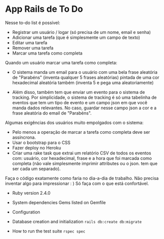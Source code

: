 # App Rails de To Do

Nesse to-do list é possível:
* Registrar um usuário / logar (só precisa de um nome, email e senha)
* Adicionar uma tarefa (que é simplesmente um campo de texto)
* Editar uma tarefa
* Remover uma tarefa
* Marcar uma tarefa como completa

Quando um usuário marcar uma tarefa como completa:
* O sistema manda um email para o usuário com uma bela frase aleatória de "Parabéns" (inventa qualquer 5 frases aleatórias) pintada de uma cor hexadecimal aleatória também (inventa 5 e pega uma aleatoriamente)

* Além disso, também tem que enviar um evento para o sistema de tracking. Por simplicidade, o sistema de tracking é só uma tabelinha de eventos que tem um tipo de evento e um campo json em que você manda dados relevantes. No caso, guardar nesse campo json a cor e a frase aleatória do email de "Parabéns".

Algumas exigências dos usuários muito empolgados com o sistema:
* Pelo menos a operação de marcar a tarefa como completa deve ser assíncrona.
* Usar o bootstrap para o CSS
* Fazer deploy no Heroku
* Criar uma rake task que extrai um relatório CSV de todos os eventos com: usuário, cor hexadecimal, frase e a hora que foi marcada como completa (não vale simplesmente imprimir attributes ou o json. tem que ser cada um separado).

Faça o código exatamente como faria no dia-a-dia de trabalho. Não precisa inventar algo para impressionar : ) Só faça com o que está confortável.

* Ruby version
2.4.0

* System dependencies
Gems listed on Gemfile

* Configuration

* Database creation and initialization
``` rails db:create db:migrate ```

* How to run the test suite
``` rspec spec ```
